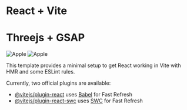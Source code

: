 # React + Vite
# Threejs + GSAP

![Apple](https://i.pinimg.com/736x/21/a5/f7/21a5f7ae40ae7a4660f184a73324a6a4.jpg)
![Apple](https://i.pinimg.com/736x/d5/d4/94/d5d4944558e3068c7bce5af67045c1d0.jpg)

This template provides a minimal setup to get React working in Vite with HMR and some ESLint rules.

Currently, two official plugins are available:

- [@vitejs/plugin-react](https://github.com/vitejs/vite-plugin-react/blob/main/packages/plugin-react/README.md) uses [Babel](https://babeljs.io/) for Fast Refresh
- [@vitejs/plugin-react-swc](https://github.com/vitejs/vite-plugin-react-swc) uses [SWC](https://swc.rs/) for Fast Refresh
